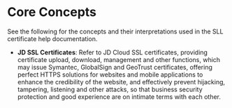 # Core Concepts
See the following for the concepts and their interpretations used in the SLL certificate help documentation.

- **JD SSL Certificates**: Refer to JD Cloud SSL certificates, providing certificate upload, download, management and other functions, which may issue Symantec, GlobalSign and GeoTrust certificates, offering perfect HTTPS solutions for websites and mobile applications to enhance the credibility of the website, and effectively prevent hijacking, tampering, listening and other attacks, so that business security protection and good experience are on intimate terms with each other.
